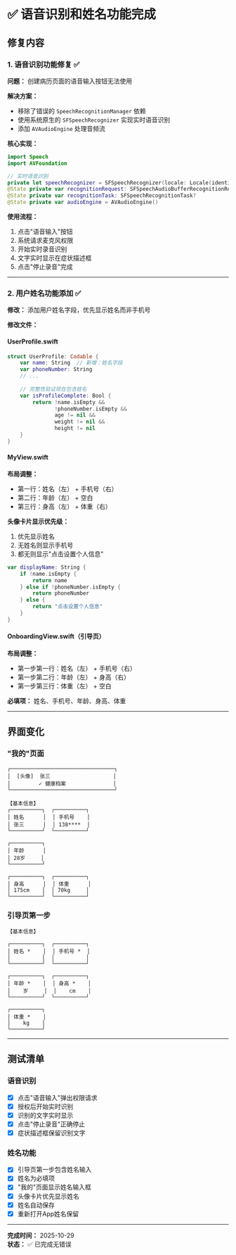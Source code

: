 # ✅ 语音识别和姓名功能完成

## 修复内容

### 1. 语音识别功能修复 ✅

**问题：** 创建病历页面的语音输入按钮无法使用

**解决方案：** 
- 移除了错误的 `SpeechRecognitionManager` 依赖
- 使用系统原生的 `SFSpeechRecognizer` 实现实时语音识别
- 添加 `AVAudioEngine` 处理音频流

**核心实现：**
```swift
import Speech
import AVFoundation

// 实时语音识别
private let speechRecognizer = SFSpeechRecognizer(locale: Locale(identifier: "zh-CN"))
@State private var recognitionRequest: SFSpeechAudioBufferRecognitionRequest?
@State private var recognitionTask: SFSpeechRecognitionTask?
@State private var audioEngine = AVAudioEngine()
```

**使用流程：**
1. 点击"语音输入"按钮
2. 系统请求麦克风权限
3. 开始实时录音识别
4. 文字实时显示在症状描述框
5. 点击"停止录音"完成

---

### 2. 用户姓名功能添加 ✅

**修改：** 添加用户姓名字段，优先显示姓名而非手机号

**修改文件：**

#### UserProfile.swift
```swift
struct UserProfile: Codable {
    var name: String  // 新增：姓名字段
    var phoneNumber: String
    // ...
    
    // 完整性验证现在包含姓名
    var isProfileComplete: Bool {
        return !name.isEmpty &&
               !phoneNumber.isEmpty &&
               age != nil &&
               weight != nil &&
               height != nil
    }
}
```

#### MyView.swift
**布局调整：**
- 第一行：姓名（左） + 手机号（右）
- 第二行：年龄（左） + 空白
- 第三行：身高（左） + 体重（右）

**头像卡片显示优先级：**
1. 优先显示姓名
2. 无姓名则显示手机号
3. 都无则显示"点击设置个人信息"

```swift
var displayName: String {
    if !name.isEmpty {
        return name
    } else if !phoneNumber.isEmpty {
        return phoneNumber
    } else {
        return "点击设置个人信息"
    }
}
```

#### OnboardingView.swift（引导页）
**布局调整：**
- 第一步第一行：姓名（左） + 手机号（右）
- 第一步第二行：年龄（左） + 身高（右）
- 第一步第三行：体重（左） + 空白

**必填项：** 姓名、手机号、年龄、身高、体重

---

## 界面变化

### "我的"页面
```
┌─────────────────────────────────┐
│  [头像]  张三                    │
│         ✓ 健康档案               │
└─────────────────────────────────┘

【基本信息】
┌──────────┐  ┌──────────┐
│ 姓名      │  │ 手机号    │
│ 张三      │  │ 138****  │
└──────────┘  └──────────┘

┌──────────┐  
│ 年龄      │
│ 28岁     │
└──────────┘

┌──────────┐  ┌──────────┐
│ 身高      │  │ 体重      │
│ 175cm    │  │ 70kg     │
└──────────┘  └──────────┘
```

### 引导页第一步
```
【基本信息】

┌──────────┐  ┌──────────┐
│ 姓名 *    │  │ 手机号 *  │
│          │  │          │
└──────────┘  └──────────┘

┌──────────┐  ┌──────────┐
│ 年龄 *    │  │ 身高 *    │
│    岁     │  │    cm    │
└──────────┘  └──────────┘

┌──────────┐
│ 体重 *    │
│    kg    │
└──────────┘
```

---

## 测试清单

### 语音识别
- [x] 点击"语音输入"弹出权限请求
- [x] 授权后开始实时识别
- [x] 识别的文字实时显示
- [x] 点击"停止录音"正确停止
- [x] 症状描述框保留识别文字

### 姓名功能
- [x] 引导页第一步包含姓名输入
- [x] 姓名为必填项
- [x] "我的"页面显示姓名输入框
- [x] 头像卡片优先显示姓名
- [x] 姓名自动保存
- [x] 重新打开App姓名保留

---

**完成时间：** 2025-10-29  
**状态：** ✅ 已完成无错误


